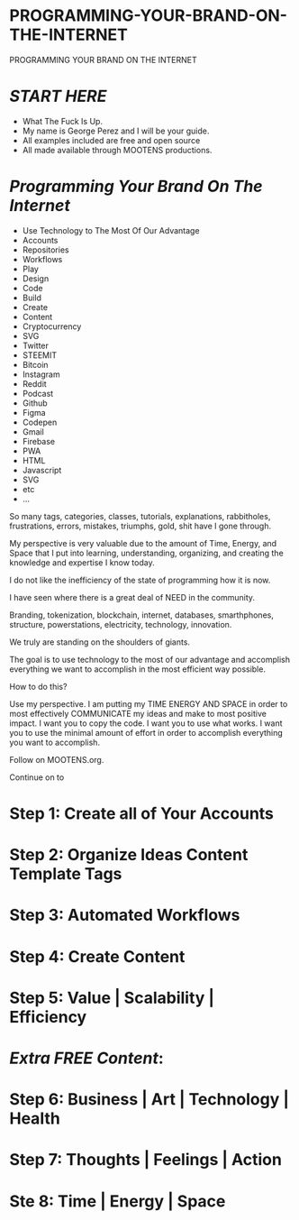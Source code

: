 # PROGRAMMING-YOUR-BRAND-ON-THE-INTERNET
PROGRAMMING YOUR BRAND ON THE INTERNET

# *START HERE*

- What The Fuck Is Up.
- My name is George Perez and I will be your guide.
- All examples included are free and open source
- All made available through MOOTENS productions.

# *Programming Your Brand On The Internet*
- Use Technology to The Most Of Our Advantage
- Accounts
- Repositories
- Workflows
- Play
- Design
- Code
- Build
- Create
- Content
- Cryptocurrency
- SVG
- Twitter
- STEEMIT
- Bitcoin
- Instagram
- Reddit
- Podcast
- Github
- Figma
- Codepen
- Gmail
- Firebase
- PWA
- HTML
- Javascript
- SVG
- etc
- ...


So many tags, categories, classes, tutorials, explanations, rabbitholes, frustrations, errors, mistakes, triumphs, gold, shit have I gone through.

My perspective is very valuable due to the amount of Time, Energy, and Space that I put into learning, understanding, organizing, and creating the knowledge and expertise I know today.

I do not like the inefficiency of the state of programming how it is now.

I have seen where there is a great deal of NEED in the community.

Branding, tokenization, blockchain, internet, databases, smarthphones, structure, powerstations, electricity, technology, innovation.

We truly are standing on the shoulders of giants.

The goal is to use technology to the most of our advantage and accomplish everything we want to accomplish in the most efficient way possible.

How to do this?

Use my perspective. I am putting my TIME ENERGY AND SPACE in order to most effectively COMMUNICATE my ideas and make to most positive impact. I want you to copy the code. I want you to use what works. I want you to use the minimal amount of effort in order to accomplish everything you want to accomplish.

Follow on MOOTENS.org.

Continue on to

# Step 1: Create all of Your Accounts

# Step 2: Organize Ideas Content Template Tags

# Step 3: Automated Workflows

# Step 4: Create Content

# Step 5: Value | Scalability | Efficiency

# *Extra FREE Content*:

# Step 6: Business | Art | Technology | Health

# Step 7: Thoughts | Feelings | Action

# Ste 8: Time | Energy | Space

